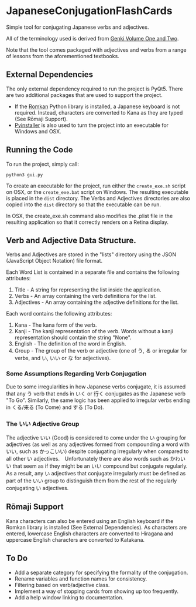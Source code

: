 # JapaneseConjugationFlashCards
Simple tool for conjugating Japanese verbs and adjectives.

All of the terminology used is derived from [Genki Volume One and Two](http://genki.japantimes.co.jp/index_en).

Note that the tool comes packaged with adjectives and verbs from a range of lessons from the aforementioned textbooks.

## External Dependencies
The only external dependency required to run the project is PyQt5. There are two additional packages that are used to support the project.
- If the [Romkan](https://pypi.python.org/pypi/romkan) Python library is installed, a Japanese keyboard is not required. Instead, characters are converted to Kana as they are typed (See Rōmaji Support).
- [Pyinstaller](http://www.pyinstaller.org/) is also used to turn the project into an executable for Windows and OSX.

## Running the Code
To run the project, simply call:
```
python3 gui.py
```

To create an executable for the project, run either the `create_exe.sh` script on OSX, or the `create_exe.bat` script on Windows. The resulting executable is placed in the `dist` directory. The Verbs and Adjectives directories are also copied into the `dist` directory so that the executable can be run.

In OSX, the create_exe.sh command also modifies the .plist file in the resulting application so that it correctly renders on a Retina display.

## Verb and Adjective Data Structure.
Verbs and Adjectives are stored in the "lists" directory using the JSON (JavaScript Object Notation) file format.

Each Word List is contained in a separate file and contains the following attributes:
1. Title - A string for representing the list inside the application.
3. Verbs - An array containing the verb definitions for the list.
3. Adjectives - An array containing the adjective definitions for the list.

Each word contains the following attributes:
1. Kana - The kana form of the verb.
2. Kanji - The kanji representation of the verb. Words without a kanji representation should contain the string "None".
3. English - The definition of the word in English.
4. Group - The group of the verb or adjective (one of う, る or irregular for verbs, and い, いい or な for adjectives).

### Some Assumptions Regarding Verb Conjugation
Due to some irregularities in how Japanese verbs conjugate, it is assumed that any う verb that ends in いく or 行く conjugates as the Japanese verb "To Go". Similarly, the same logic has been applied to irregular verbs ending in くる/来る (To Come) and する (To Do).

### The いい Adjective Group
The adjective いい (Good) is considered to come under the い grouping for adjectives (as well as any adjectives formed from compounding a word with いい, such as かっこいい) despite conjugating irregularly when compared to all other い adjectives.　Unfortunately there are also words such as かわいい that seem as if they might be an いい compound but conjugate regularly. As a result, any い adjectives that conjugate irregularly must be defined as part of the いい group to distinguish them from the rest of the regularly conjugating い adjectives.

## Rōmaji Support
Kana characters can also be entered using an English keyboard if the Romkan library is installed (See External Dependencies). As characters are entered, lowercase English characters are converted to Hiragana and uppercase English characters are converted to Katakana.

## To Do
- Add a separate category for specifying the formality of the conjugation.
- Rename variables and function names for consistency.
- Filtering based on verb/adjective class.
- Implement a way of stopping cards from showing up too frequently.
- Add a help window linking to documentation.
